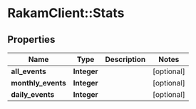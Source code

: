 # RakamClient::Stats

## Properties
Name | Type | Description | Notes
------------ | ------------- | ------------- | -------------
**all_events** | **Integer** |  | [optional] 
**monthly_events** | **Integer** |  | [optional] 
**daily_events** | **Integer** |  | [optional] 


